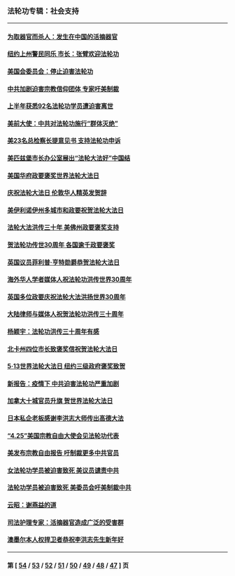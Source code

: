 ### 法轮功专辑：社会支持
---
#### [为取器官而杀人：发生在中国的活摘器官](../../pages/nf4386/n13794731.md?08140430) 
#### [纽约上州警民同乐 市长：张臂欢迎法轮功](../../pages/nf4386/n13794375.md?08140430) 
#### [美国会委员会：停止迫害法轮功](../../pages/nf4386/n13788164.md?08140430) 
#### [中共加剧迫害宗教信仰团体 专家吁美制裁](../../pages/nf4386/n13780252.md?08140430) 
#### [上半年获悉92名法轮功学员遭迫害离世](../../pages/nf4386/n13772701.md?08140430) 
#### [美前大使：中共对法轮功施行“群体灭绝”](../../pages/nf4386/n13771705.md?08140430) 
#### [美23名总检察长提意见书 支持法轮功申诉](../../pages/nf4386/n13766596.md?08140430) 
#### [美匹兹堡市长办公室展出“法轮大法好”中国结](../../pages/nf4386/n13749721.md?08140430) 
#### [美国华府政要褒奖世界法轮大法日](../../pages/nf4386/n13743770.md?08140430) 
#### [庆祝法轮大法日 伦敦华人精英发贺辞](../../pages/nf4386/n13741593.md?08140430) 
#### [美伊利诺伊州多城市和政要祝贺法轮大法日](../../pages/nf4386/n13737149.md?08140430) 
#### [法轮大法洪传三十年 美佛州政要褒奖支持](../../pages/nf4386/n13737103.md?08140430) 
#### [贺法轮功传世30周年 各国逾千政要褒奖](../../pages/nf4386/n13735828.md?08140430) 
#### [英国议员菲利普‧亨特勋爵恭贺法轮大法日](../../pages/nf4386/n13736187.md?08140430) 
#### [海外华人学者媒体人祝法轮功洪传世界30周年](../../pages/nf4386/n13735835.md?08140430) 
#### [英国多位政要庆祝法轮大法洪扬世界30周年](../../pages/nf4386/n13734739.md?08140430) 
#### [大陆律师与媒体人祝贺法轮功洪传三十周年](../../pages/nf4386/n13735062.md?08140430) 
#### [杨颖宇：法轮功洪传三十周年有感](../../pages/nf4386/n13734884.md?08140430) 
#### [北卡州四位市长致褒奖信祝贺法轮大法日](../../pages/nf4386/n13733292.md?08140430) 
#### [5·13世界法轮大法日 纽约三级政府褒奖致贺](../../pages/nf4386/n13732651.md?08140430) 
#### [新报告：疫情下 中共迫害法轮功严重加剧](../../pages/nf4386/n13732612.md?08140430) 
#### [加拿大十城官员升旗 贺世界法轮大法日](../../pages/nf4386/n13729166.md?08140430) 
#### [日本私企老板感谢李洪志大师传出高德大法](../../pages/nf4386/n13726335.md?08140430) 
#### [“4.25”美国宗教自由大使会见法轮功代表](../../pages/nf4386/n13724124.md?08140430) 
#### [美发布宗教自由报告 吁制裁更多中共官员](../../pages/nf4386/n13720670.md?08140430) 
#### [女法轮功学员被迫害致死 美议员谴责中共](../../pages/nf4386/n13682069.md?08140430) 
#### [法轮功学员被迫害致死 美委员会吁美制裁中共](../../pages/nf4386/n13631310.md?08140430) 
#### [云昭：谢燕益的道](../../pages/nf4386/n13607391.md?08140430) 
#### [司法护理专家：活摘器官造成广泛的受害群](../../pages/nf4386/n13570425.md?08140430) 
#### [澳墨尔本人权捍卫者恭祝李洪志先生新年好](../../pages/nf4386/n13556164.md?08140430) 

---
#### 第 [ [54](./54.md?08140430) / [53](./53.md?08140430) / [52](./52.md?08140430) / [51](./51.md?08140430) / [50](./50.md?08140430) / [49](./49.md?08140430) / [48](./48.md?08140430) / [47](./47.md?08140430) ] 页
